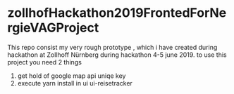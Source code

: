 ﻿# zollhofHackathon2019FrontedForNergieVAGProject
This repo consist my very rough prototype  , which i have created during hackathon at Zollhoff Nürnberg
during hackathon 4-5 june 2019.
to use this project you need 2 things
1. get hold of google map api uniqe key
2. execute yarn install in ui ui-reisetracker
